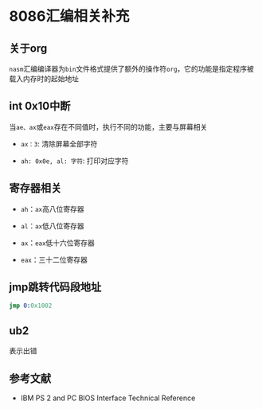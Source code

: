 # 8086汇编相关补充

## 关于org

`nasm`汇编编译器为`bin`文件格式提供了额外的操作符`org`，它的功能是指定程序被载入内存时的起始地址

## int 0x10中断

当`ae、ax`或`eax`存在不同值时，执行不同的功能，主要与屏幕相关

+ `ax：3`: 清除屏幕全部字符

+ `ah: 0x0e, al: 字符`: 打印对应字符

## 寄存器相关

+ `ah`：`ax`高八位寄存器

+ `al`：`ax`低八位寄存器

+ `ax`：`eax`低十六位寄存器

+ `eax`：三十二位寄存器

## jmp跳转代码段地址

```s
jmp 0:0x1002
```

## ub2

表示出错

## 参考文献

+ IBM PS 2 and PC BIOS Interface Technical Reference